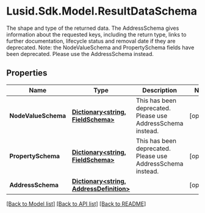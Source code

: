 # Lusid.Sdk.Model.ResultDataSchema
The shape and type of the returned data. The AddressSchema gives information about the requested keys,  including the return type, links to further documentation, lifecycle status and removal date if they are  deprecated.                Note: the NodeValueSchema and PropertySchema fields have been deprecated. Please use the AddressSchema instead.

## Properties

Name | Type | Description | Notes
------------ | ------------- | ------------- | -------------
**NodeValueSchema** | [**Dictionary&lt;string, FieldSchema&gt;**](FieldSchema.md) | This has been deprecated. Please use AddressSchema instead. | [optional] 
**PropertySchema** | [**Dictionary&lt;string, FieldSchema&gt;**](FieldSchema.md) | This has been deprecated. Please use AddressSchema instead. | [optional] 
**AddressSchema** | [**Dictionary&lt;string, AddressDefinition&gt;**](AddressDefinition.md) |  | [optional] 

[[Back to Model list]](../README.md#documentation-for-models) [[Back to API list]](../README.md#documentation-for-api-endpoints) [[Back to README]](../README.md)

